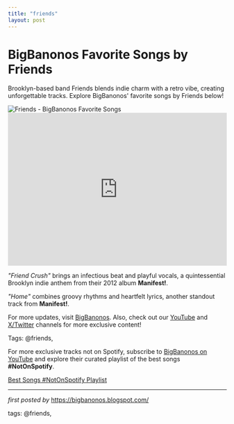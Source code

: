 ```yaml
---
title: "friends"
layout: post
---
```

<!-- Title of the Post -->
<h1 >BigBanonos Favorite Songs by Friends</h1> <!-- Introductory Text -->
<p >Brooklyn-based band Friends blends indie charm with a retro vibe, creating unforgettable tracks. Explore BigBanonos' favorite songs by Friends below!</p> <!-- Featured Image -->
<div > <img src="https://i.scdn.co/image/ab6761610000f1786fdb2519a9397e800fd65b00" alt="Friends - BigBanonos Favorite Songs" />
</div> <!-- Spotify Embed -->
<div > <iframe src="https://open.spotify.com/embed/playlist/0CbkD1ZWECm2LMVbVFMTCc?utm_source=generator" width="100%" height="352" frameborder="0" allowfullscreen="" allow="autoplay; clipboard-write; encrypted-media; fullscreen; picture-in-picture" loading="lazy"></iframe>
</div> <!-- Song Information -->
<div > <p><em>"Friend Crush"</em> brings an infectious beat and playful vocals, a quintessential Brooklyn indie anthem from their 2012 album <strong>Manifest!</strong>.</p> <p><em>"Home"</em> combines groovy rhythms and heartfelt lyrics, another standout track from <strong>Manifest!</strong>.</p>
</div> <!-- Footer Links -->
<div > <p>For more updates, visit <a href="https://bigbanonos.blogspot.com/" target="_blank">BigBanonos</a>. Also, check out our <a href="https://www.youtube.com/@BigBanonos" target="_blank">YouTube</a> and <a href="https://x.com/bigbanonos" target="_blank">X/Twitter</a> channels for more exclusive content!</p>
</div> <!-- Tags -->
<p >Tags: @friends,</p>


<!--Subscribe and Playlist Links-->
<div>
    <p>For more exclusive tracks not on Spotify, subscribe to <a href="https://www.youtube.com/@BigBanonos" target="_blank">BigBanonos on YouTube</a> and explore their curated playlist of the best songs <strong>#NotOnSpotify</strong>.</p>
    <p><a href="https://www.youtube.com/playlist?list=PLtuNtuTatqI0kFahUCbtbfenC_ET5O_tr" target="_blank">Best Songs #NotOnSpotify Playlist<br /></a></p></div>

<hr />

<p><em>first posted by</em> <a href="https://bigbanonos.blogspot.com/" rel="noopener" target="_new">https://bigbanonos.blogspot.com/</a></p>

<p>tags: @friends,</p>
